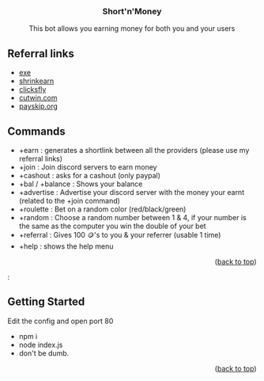 <!-- Improved compatibility of back to top link: See: https://github.com/othneildrew/Best-README-Template/pull/73 -->
<a name="readme-top"></a>
<!--
*** Thanks for checking out the Best-README-Template. If you have a suggestion
*** that would make this better, please fork the repo and create a pull request
*** or simply open an issue with the tag "enhancement".
*** Don't forget to give the project a star!
*** Thanks again! Now go create something AMAZING! :D
-->




<!-- PROJECT LOGO -->
<br />
<div align="center">
  <h3 align="center">Short'n'Money</h3>

  <p align="center">
    This bot allows you earning money for both you and your users 
  </p>
</div>



<!-- ABOUT THE PROJECT -->
## Referral links
- [exe](https://exe.io/ref/sxzuu)
- [shrinkearn](https://shrinkearn.com/ref/sxzuu)
- [clicksfly](https://clicksfly.com/ref/SxZuu)
- [cutwin.com](https://cutwin.com/ref/sxzuu)
- [payskip.org](https://payskip.org/ref/sxzuu)

<!-- ABOUT THE PROJECT -->
## Commands

- +earn : generates a shortlink between all the providers (please use my referral links)
- +join : Join discord servers to earn money
- +cashout : asks for a cashout (only paypal)
- +bal / +balance : Shows your balance
- +advertise : Advertise your discord server with the money your earnt (related to the +join command)
- +roulette : Bet on a random color (red/black/green)
- +random : Choose a random number between 1 & 4, if your number is the same as the computer you win the double of your bet
- +referral : Gives 100 🪙's to you & your referrer (usable 1 time)
- +help : shows the help menu 
<p align="right">(<a href="#readme-top">back to top</a>)</p>


 : 
<!-- GETTING STARTED -->
## Getting Started
Edit the config and open port 80

- npm i 
- node index.js
- don't be dumb.

<p align="right">(<a href="#readme-top">back to top</a>)</p>
